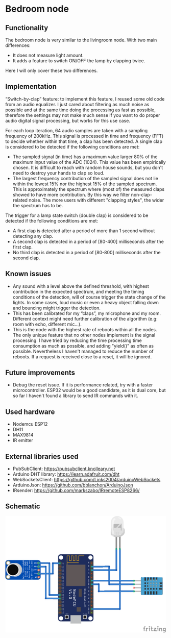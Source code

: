 # Bedroom node

## Functionality
The bedroom node is very similar to the livingroom node. With two main differences:
* It does not measure light amount.
* It adds a feature to switch ON/OFF the lamp by clapping twice.

Here I will only cover these two differences.

## Implementation
“Switch-by-clap” feature:  to implement this feature, I reused some old code from an audio equalizer. I just cared about filtering as much noise as possible and at the same time doing the processing as fast as possible, therefore the settings may not make much sense if you want to do proper audio digital signal processing, but works for this use case.

For each loop iteration, 64 audio samples are taken with a sampling frequency of 200kHz. This signal is processed in time and frequency (FFT) to decide whether within that time, a clap has been detected. A single clap is considered to be detected if the following conditions are met:
* The sampled signal (in time) has a maximum value larger 80% of the maximum input value of the ADC (1024). This value has been empirically chosen. It is difficult to reach with random house sounds, but you don't need to destroy your hands to clap so loud.
* The largest frequency contribution of the sampled signal does not lie within the lowest 15% nor the highest 15% of the sampled spectrum. This is approximately the spectrum where (most of) the measured claps showed to have more contribution. By this way we filter non-clap-related noise. The more users with different "clapping styles", the wider the spectrum has to be.

The trigger for a lamp state switch (double clap) is considered to be detected if the following conditions are met:
* A first clap is detected after a period of more than 1 second without detecting any clap.
* A second clap is detected in a period of [80-400] milliseconds after the first clap.
* No third clap is detected in a period of [80-800] milliseconds after the second clap.


## Known issues
* Any sound with a level above the defined threshold, with highest contribution in the expected spectrum, and meeting the timing conditions of the detection, will of course trigger the state change of the lights. In some cases, loud music or even a heavy object falling down and bouncing might trigger the detection.
* This has been calibrated for my “claps”, my microphone and my room. Different context might need further calibration of the algorithm (e.g: room with echo, different mic…).
* This is the node with the highest rate of reboots within all the nodes. The only unique feature that no other nodes implement is the signal processing. I have tried by reducing the time processing time consumption as much as possible, and adding "yield()" as often as possible. Nevertheless I haven't managed to reduce the number of reboots. If a request is received close to a reset, it will be ignored.

## Future improvements
* Debug the reset issue. If it is performance related, try with a faster microcontroller. ESP32 would be a good candidate, as it is dual core, but so far I haven't found a library to send IR commands with it.

## Used hardware
* Nodemcu ESP12
* DH11
* MAX9814
* IR emitter

## External libraries used
* PubSubClient: https://pubsubclient.knolleary.net
* Arduino DHT library: https://learn.adafruit.com/dht
* WebSocketsClient: https://github.com/Links2004/arduinoWebSockets
* ArduinoJson: https://github.com/bblanchon/ArduinoJson
* IRsender: https://github.com/markszabo/IRremoteESP8266/

## Schematic
![Alt text](wiring.png)
